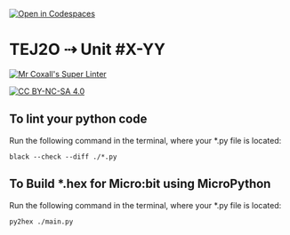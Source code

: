 [![Open in Codespaces](https://classroom.github.com/assets/launch-codespace-7f7980b617ed060a017424585567c406b6ee15c891e84e1186181d67ecf80aa0.svg)](https://classroom.github.com/open-in-codespaces?assignment_repo_id=12988544)
# TEJ2O ⇢ Unit #X-YY

[![Mr Coxall's Super Linter](https://github.com/MTHS-TEJ2O-1-2023/<REPOSITORY>/workflows/Mr%20Coxall's%20Super%20Linter/badge.svg)](https://github.com/MTHS-TEJ2O-1-2023/<REPOSITORY>/actions)

[![CC BY-NC-SA 4.0](https://img.shields.io/badge/License-CC%20BY--NC--SA%204.0-blue.svg)](./LICENSE)


## To lint your python code

Run the following command in the terminal, where your *.py file is located:

```console
black --check --diff ./*.py
```
## To Build *.hex for Micro:bit using MicroPython

Run the following command in the terminal, where your *.py file is located:

``` bash
py2hex ./main.py
```